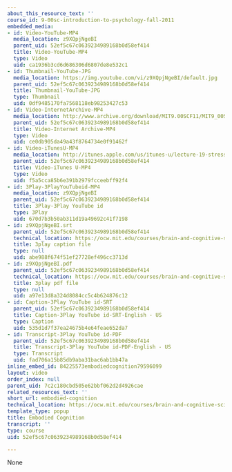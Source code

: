 ```yaml
---
about_this_resource_text: ''
course_id: 9-00sc-introduction-to-psychology-fall-2011
embedded_media:
- id: Video-YouTube-MP4
  media_location: z9XQpjNgeBI
  parent_uid: 52ef5c67c0639234989168b0d58ef414
  title: Video-YouTube-MP4
  type: Video
  uid: ca1936b3cd6d686306d6807de8e532c1
- id: Thumbnail-YouTube-JPG
  media_location: https://img.youtube.com/vi/z9XQpjNgeBI/default.jpg
  parent_uid: 52ef5c67c0639234989168b0d58ef414
  title: Thumbnail-YouTube-JPG
  type: Thumbnail
  uid: 0df9485170fa7568118eb98253427c53
- id: Video-InternetArchive-MP4
  media_location: http://www.archive.org/download/MIT9.00SCF11/MIT9_00SCF11_lec19_300k.mp4
  parent_uid: 52ef5c67c0639234989168b0d58ef414
  title: Video-Internet Archive-MP4
  type: Video
  uid: ce0db905da49a43f8764734e0f91462f
- id: Video-iTunesU-MP4
  media_location: http://itunes.apple.com/us/itunes-u/lecture-19-stress/id501335817?i=111090560
  parent_uid: 52ef5c67c0639234989168b0d58ef414
  title: Video-iTunes U-MP4
  type: Video
  uid: f5a5cca85b6e391b2979fcceebff92f4
- id: 3Play-3PlayYouTubeid-MP4
  media_location: z9XQpjNgeBI
  parent_uid: 52ef5c67c0639234989168b0d58ef414
  title: 3Play-3Play YouTube id
  type: 3Play
  uid: 670d7b3b50ab311d19a49692c41f7198
- id: z9XQpjNgeBI.srt
  parent_uid: 52ef5c67c0639234989168b0d58ef414
  technical_location: https://ocw.mit.edu/courses/brain-and-cognitive-sciences/9-00sc-introduction-to-psychology-fall-2011/stress/embodied-cognition/z9XQpjNgeBI.srt
  title: 3play caption file
  type: null
  uid: abe988f674f51ef27728ef496cc3713d
- id: z9XQpjNgeBI.pdf
  parent_uid: 52ef5c67c0639234989168b0d58ef414
  technical_location: https://ocw.mit.edu/courses/brain-and-cognitive-sciences/9-00sc-introduction-to-psychology-fall-2011/stress/embodied-cognition/z9XQpjNgeBI.pdf
  title: 3play pdf file
  type: null
  uid: a97e13d8a324d8084cc5c4b624876c12
- id: Caption-3Play YouTube id-SRT
  parent_uid: 52ef5c67c0639234989168b0d58ef414
  title: Caption-3Play YouTube id-SRT-English - US
  type: Caption
  uid: 535d1d7f37ea24675b4e64feae652da7
- id: Transcript-3Play YouTube id-PDF
  parent_uid: 52ef5c67c0639234989168b0d58ef414
  title: Transcript-3Play YouTube id-PDF-English - US
  type: Transcript
  uid: fad706a15b85db9aba31bac6ab1bb47a
inline_embed_id: 84225573embodiedcognition79596099
layout: video
order_index: null
parent_uid: 7c2c180cbd505e62bbf062d2d4926cae
related_resources_text: ''
short_url: embodied-cognition
technical_location: https://ocw.mit.edu/courses/brain-and-cognitive-sciences/9-00sc-introduction-to-psychology-fall-2011/stress/embodied-cognition
template_type: popup
title: Embodied Cognition
transcript: ''
type: course
uid: 52ef5c67c0639234989168b0d58ef414

---
```

None